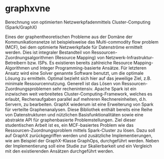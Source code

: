 # graphxvne
Berechnung von optimierten Netzwerkpfadenmittels Cluster-Computing (Spark/GraphX)

Eines der graphentheoretischen Probleme aus der Domäne der Kommunikationsnetze ist beispielsweise das Multi-commodity flow problem (MCF), bei dem optimierte Netzwerkpfade für Datenströme ermittelt werden. Dies ist integraler Bestandteil von Ressourcen-Zuordnungsalgorithmen (Resource Mapping) von Netzwerk-Infrastruktur-Betreibern bzw. ISPs. Es existieren bereits zahlreiche Resource Mapping-Algorithmen und Integer Programming-basierte Ansätze. Für letzteren Ansatz wird eine Solver genannte Software benutzt, um die optimale Lösung zu ermitteln. Optimal bezieht sich hier auf das jeweilige Ziel, z.B. minimale Ressourcennutzung. Generell ist das Lösen von Ressourcen-Zuordnungsproblemen sehr rechenintensiv.
Apache Spark ist ein inzwischen weit verbreitetes Cluster-Computing-Framework, welches es erlaubt, Rechenaufgaben parallel auf mehreren Rechnereinheiten, d.h. Servern, zu bearbeiten. GraphX wiederum ist eine Erweiterung von Spark für verteilte Graphenanalysen. Diese Bibliothek enthält bereits eine Reihe von Datenstrukturen und nützlichen Basisfunktionalitäten sowie eine abstrakte API für graphenbasierte Problemstellungen. Ziel dieser studentischen Arbeit ist es, ein MCF-basiertes Problem wie das Ressourcen-Zuordnungsproblem mittels Spark-Cluster zu lösen. Dazu soll auf GraphX zurückgegriffen werden und zusätzliche Implementierungen, wie am Beispiel der GraphX-Klasse GraphOps, durchgeführt werden. Neben der Implementierung soll eine Studie zur Skalierbarkeit und ein Vergleich mit den existierenden Ansätzen durchgeführt werden.
